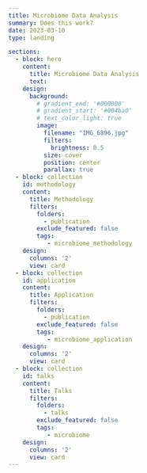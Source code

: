 ```yaml
---
title: Microbiome Data Analysis
summary: Does this work?
date: 2023-03-10
type: landing

sections: 
  - block: hero
    content:
      title: Microbiome Data Analysis
      text: 
    design:
      background:
        # gradient_end: '#000000'
        # gradient_start: '#004ba0'
        # text_color_light: true
        image: 
          filename: "IMG_6896.jpg"
          filters:
            brightness: 0.5
          size: cover
          position: center
          parallax: true
  - block: collection
    id: methodology
    content:
      title: Methodology
      filters:
        folders: 
          - publication
        exclude_featured: false
        tags: 
           - microbiome_methodology
    design:
      columns: '2'
      view: card
  - block: collection
    id: application
    content:
      title: Application
      filters:
        folders: 
          - publication
        exclude_featured: false
        tags: 
           - microbiome_application
    design:
      columns: '2'
      view: card
  - block: collection
    id: talks
    content:
      title: Talks
      filters:
        folders: 
          - talks
        exclude_featured: false
        tags: 
           - microbiome
    design:
      columns: '2'
      view: card
---
```


